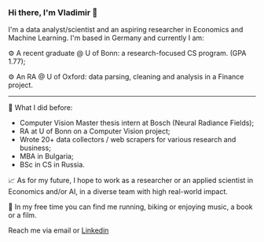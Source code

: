### Hi there, I'm Vladimir 👋

I'm a data analyst/scientist and an aspiring researcher in Economics and Machine Learning. I'm based in Germany and currently I am:

⚙️ A recent graduate @ U of Bonn: a research-focused CS program. (GPA 1.77);

⚙️ An RA @ U of Oxford: data parsing, cleaning and analysis in a Finance project.
_____
🚈 What I did before:
- Computer Vision Master thesis intern at Bosch (Neural Radiance Fields);
- RA at U of Bonn on a Computer Vision project;
- Wrote 20+ data collectors / web scrapers for various research and business;
- MBA in Bulgaria;
- BSc in CS in Russia.

📈 As for my future, I hope to work as a researcher or an applied scientist in Economics and/or AI, in a diverse team with high real-world impact.

🏃 In my free time you can find me running, biking or enjoying music, a book or a film.

Reach me via email or [Linkedin](https://www.linkedin.com/in/v-fedoseev/)
